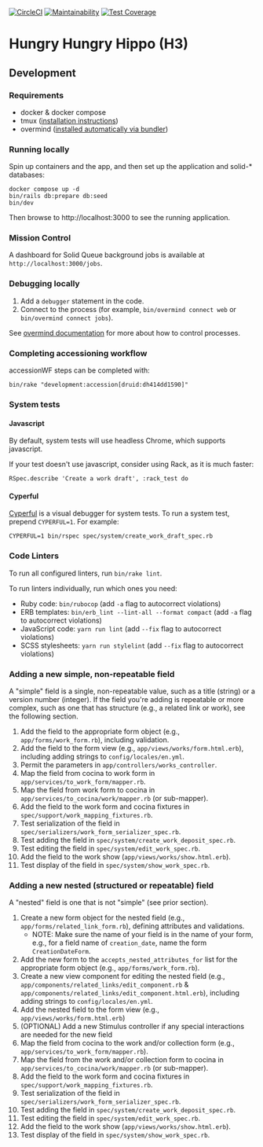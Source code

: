 [![CircleCI](https://dl.circleci.com/status-badge/img/gh/sul-dlss/hungry-hungry-hippo/tree/main.svg?style=svg)](https://dl.circleci.com/status-badge/redirect/gh/sul-dlss/hungry-hungry-hippo/tree/main)
[![Maintainability](https://api.codeclimate.com/v1/badges/31c5ec4d948fc6e97d12/maintainability)](https://codeclimate.com/github/sul-dlss/hungry-hungry-hippo/maintainability)
[![Test Coverage](https://api.codeclimate.com/v1/badges/31c5ec4d948fc6e97d12/test_coverage)](https://codeclimate.com/github/sul-dlss/hungry-hungry-hippo/test_coverage)

# Hungry Hungry Hippo (H3)

## Development

### Requirements

* docker & docker compose
* tmux ([installation instructions](https://github.com/tmux/tmux#installation))
* overmind ([installed automatically via bundler](https://github.com/DarthSim/overmind/tree/master/packaging/rubygems#installation-with-rails))

### Running locally

Spin up containers and the app, and then set up the application and solid-* databases:

```shell
docker compose up -d
bin/rails db:prepare db:seed
bin/dev
```

Then browse to http://localhost:3000 to see the running application.

### Mission Control

A dashboard for Solid Queue background jobs is available at `http://localhost:3000/jobs`.

### Debugging locally

1. Add a `debugger` statement in the code.
2. Connect to the process (for example, `bin/overmind connect web` or `bin/overmind connect jobs`).

See [overmind documentation](https://github.com/DarthSim/overmind) for more about how to control processes.

### Completing accessioning workflow

accessionWF steps can be completed with:

```
bin/rake "development:accession[druid:dh414dd1590]"
```

### System tests

#### Javascript

By default, system tests will use headless Chrome, which supports javascript.

If your test doesn't use javascript, consider using Rack, as it is much faster:
```
RSpec.describe 'Create a work draft', :rack_test do
```

#### Cyperful

[Cyperful](https://github.com/stepful/cyperful) is a visual debugger for system tests. To run a system test, prepend `CYPERFUL=1`. For example:
```
CYPERFUL=1 bin/rspec spec/system/create_work_draft_spec.rb
```

### Code Linters

To run all configured linters, run `bin/rake lint`.

To run linters individually, run which ones you need:

* Ruby code: `bin/rubocop` (add `-a` flag to autocorrect violations)
* ERB templates: `bin/erb_lint --lint-all --format compact` (add `-a` flag to autocorrect violations)
* JavaScript code: `yarn run lint` (add `--fix` flag to autocorrect violations)
* SCSS stylesheets: `yarn run stylelint` (add `--fix` flag to autocorrect violations)

### Adding a new simple, non-repeatable field

A "simple" field is a single, non-repeatable value, such as a title (string) or a version
number (integer). If the field you're adding is repeatable or more complex, such as one that
has structure (e.g., a related link or work), see the following section.

1. Add the field to the appropriate form object (e.g., `app/forms/work_form.rb`), including validation.
1. Add the field to the form view (e.g., `app/views/works/form.html.erb`), including adding strings to `config/locales/en.yml`.
1. Permit the parameters in `app/controllers/works_controller`.
1. Map the field from cocina to work form in `app/services/to_work_form/mapper.rb`.
1. Map the field from work form to cocina in `app/services/to_cocina/work/mapper.rb` (or sub-mapper).
1. Add the field to the work form and cocina fixtures in `spec/support/work_mapping_fixtures.rb`.
1. Test serialization of the field in `spec/serializers/work_form_serializer_spec.rb`.
1. Test adding the field in `spec/system/create_work_deposit_spec.rb`.
1. Test editing the field in `spec/system/edit_work_spec.rb`.
1. Add the field to the work show (`app/views/works/show.html.erb`).
1. Test display of the field in `spec/system/show_work_spec.rb`.

### Adding a new nested (structured or repeatable) field

A "nested" field is one that is not "simple" (see prior section).

1. Create a new form object for the nested field (e.g., `app/forms/related_link_form.rb`), defining attributes and validations.
    * NOTE: Make sure the name of your field is in the name of your form, e.g., for a field name of `creation_date`, name the form `CreationDateForm`.
1. Add the new form to the `accepts_nested_attributes_for` list for the appropriate form object (e.g., `app/forms/work_form.rb`).
1. Create a new view component for editing the nested field (e.g., `app/components/related_links/edit_component.rb` & `app/components/related_links/edit_component.html.erb`), including adding strings to `config/locales/en.yml`.
1. Add the nested field to the form view (e.g., `app/views/works/form.html.erb`)
1. (OPTIONAL) Add a new Stimulus controller if any special interactions are needed for the new field
1. Map the field from cocina to the work and/or collection form (e.g., `app/services/to_work_form/mapper.rb`).
1. Map the field from the work and/or collection form to cocina in `app/services/to_cocina/work/mapper.rb` (or sub-mapper).
1. Add the field to the work form and cocina fixtures in `spec/support/work_mapping_fixtures.rb`.
1. Test serialization of the field in `spec/serializers/work_form_serializer_spec.rb`.
1. Test adding the field in `spec/system/create_work_deposit_spec.rb`.
1. Test editing the field in `spec/system/edit_work_spec.rb`.
1. Add the field to the work show (`app/views/works/show.html.erb`).
1. Test display of the field in `spec/system/show_work_spec.rb`.
